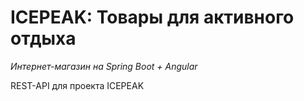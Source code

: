 # ICEPEAK: Товары для активного отдыха

*Интернет-магазин на Spring Boot + Angular*

REST-API для проекта ICEPEAK